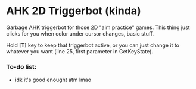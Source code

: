# AHK 2D Triggerbot (kinda)
Garbage AHK triggerbot for those 2D "aim practice" games. 
This thing just clicks for you when color under cursor changes, basic stuff.

Hold **[T]** key to keep that triggerbot active, or you can just change it to whatever you want (line 25, first parameter in GetKeyState).

### To-do list:
* idk it's good enought atm lmao
